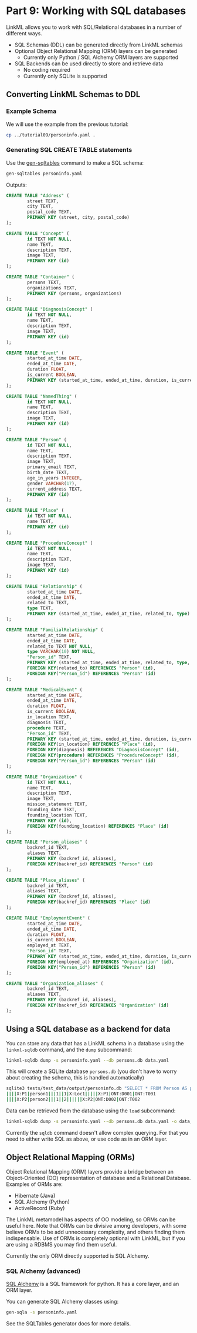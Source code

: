 # Part 9: Working with SQL databases

LinkML allows you to work with SQL/Relational databases in a number of different ways.

* SQL Schemas (DDL) can be generated directly from LinkML schemas
* Optional Object Relational Mapping (ORM) layers can be generated
    - Currently only Python / SQL Alchemy ORM layers are supported
* SQL Backends can be used directly to store and retrieve data
    - No coding required
    - Currently only SQLite is supported

## Converting LinkML Schemas to DDL

### Example Schema

We will use the example from the previous tutorial:

```bash
cp ../tutorial09/personinfo.yaml .
```

### Generating SQL CREATE TABLE statements

Use the [gen-sqltables](/generators/sqltable) command to make a SQL schema:

```bash
gen-sqltables personinfo.yaml
```

Outputs:

```sql
CREATE TABLE "Address" (
        street TEXT, 
        city TEXT, 
        postal_code TEXT, 
        PRIMARY KEY (street, city, postal_code)
);

CREATE TABLE "Concept" (
        id TEXT NOT NULL, 
        name TEXT, 
        description TEXT, 
        image TEXT, 
        PRIMARY KEY (id)
);

CREATE TABLE "Container" (
        persons TEXT, 
        organizations TEXT, 
        PRIMARY KEY (persons, organizations)
);

CREATE TABLE "DiagnosisConcept" (
        id TEXT NOT NULL, 
        name TEXT, 
        description TEXT, 
        image TEXT, 
        PRIMARY KEY (id)
);

CREATE TABLE "Event" (
        started_at_time DATE, 
        ended_at_time DATE, 
        duration FLOAT, 
        is_current BOOLEAN, 
        PRIMARY KEY (started_at_time, ended_at_time, duration, is_current)
);

CREATE TABLE "NamedThing" (
        id TEXT NOT NULL, 
        name TEXT, 
        description TEXT, 
        image TEXT, 
        PRIMARY KEY (id)
);

CREATE TABLE "Person" (
        id TEXT NOT NULL, 
        name TEXT, 
        description TEXT, 
        image TEXT, 
        primary_email TEXT, 
        birth_date TEXT, 
        age_in_years INTEGER, 
        gender VARCHAR(17), 
        current_address TEXT, 
        PRIMARY KEY (id)
);

CREATE TABLE "Place" (
        id TEXT NOT NULL, 
        name TEXT, 
        PRIMARY KEY (id)
);

CREATE TABLE "ProcedureConcept" (
        id TEXT NOT NULL, 
        name TEXT, 
        description TEXT, 
        image TEXT, 
        PRIMARY KEY (id)
);

CREATE TABLE "Relationship" (
        started_at_time DATE, 
        ended_at_time DATE, 
        related_to TEXT, 
        type TEXT, 
        PRIMARY KEY (started_at_time, ended_at_time, related_to, type)
);

CREATE TABLE "FamilialRelationship" (
        started_at_time DATE, 
        ended_at_time DATE, 
        related_to TEXT NOT NULL, 
        type VARCHAR(10) NOT NULL, 
        "Person_id" TEXT, 
        PRIMARY KEY (started_at_time, ended_at_time, related_to, type, "Person_id"), 
        FOREIGN KEY(related_to) REFERENCES "Person" (id), 
        FOREIGN KEY("Person_id") REFERENCES "Person" (id)
);

CREATE TABLE "MedicalEvent" (
        started_at_time DATE, 
        ended_at_time DATE, 
        duration FLOAT, 
        is_current BOOLEAN, 
        in_location TEXT, 
        diagnosis TEXT, 
        procedure TEXT, 
        "Person_id" TEXT, 
        PRIMARY KEY (started_at_time, ended_at_time, duration, is_current, in_location, diagnosis, procedure, "Person_id"), 
        FOREIGN KEY(in_location) REFERENCES "Place" (id), 
        FOREIGN KEY(diagnosis) REFERENCES "DiagnosisConcept" (id), 
        FOREIGN KEY(procedure) REFERENCES "ProcedureConcept" (id), 
        FOREIGN KEY("Person_id") REFERENCES "Person" (id)
);

CREATE TABLE "Organization" (
        id TEXT NOT NULL, 
        name TEXT, 
        description TEXT, 
        image TEXT, 
        mission_statement TEXT, 
        founding_date TEXT, 
        founding_location TEXT, 
        PRIMARY KEY (id), 
        FOREIGN KEY(founding_location) REFERENCES "Place" (id)
);

CREATE TABLE "Person_aliases" (
        backref_id TEXT, 
        aliases TEXT, 
        PRIMARY KEY (backref_id, aliases), 
        FOREIGN KEY(backref_id) REFERENCES "Person" (id)
);

CREATE TABLE "Place_aliases" (
        backref_id TEXT, 
        aliases TEXT, 
        PRIMARY KEY (backref_id, aliases), 
        FOREIGN KEY(backref_id) REFERENCES "Place" (id)
);

CREATE TABLE "EmploymentEvent" (
        started_at_time DATE, 
        ended_at_time DATE, 
        duration FLOAT, 
        is_current BOOLEAN, 
        employed_at TEXT, 
        "Person_id" TEXT, 
        PRIMARY KEY (started_at_time, ended_at_time, duration, is_current, employed_at, "Person_id"), 
        FOREIGN KEY(employed_at) REFERENCES "Organization" (id), 
        FOREIGN KEY("Person_id") REFERENCES "Person" (id)
);

CREATE TABLE "Organization_aliases" (
        backref_id TEXT, 
        aliases TEXT, 
        PRIMARY KEY (backref_id, aliases), 
        FOREIGN KEY(backref_id) REFERENCES "Organization" (id)
);
```

## Using a SQL database as a backend for data

You can store any data that has a LinkML schema in a database using the `linkml-sqldb` command, and the `dump` subcommand:

```bash
linkml-sqldb dump -s personinfo.yaml --db persons.db data.yaml
```

This will create a SQLite database `persons.db` (you don't have to worry about creating the schema, this is handled automatically)

```bash
sqlite3 tests/test_data/output/personinfo.db "SELECT * FROM Person AS p JOIN MedicalEvent AS m ON (p.id=m.Person_id)"
||||X:P1|person1|||1||1|X:Loc1|||||X:P1|ONT:D001|ONT:T001
||||X:P2|person2|||1||2||||||X:P2|ONT:D002|ONT:T002
```

Data can be retrieved from the database using the `load` subcommand:

```bash
linkml-sqldb dump -s personinfo.yaml --db persons.db data.yaml -o data_out.yaml
```

Currently the `sqldb` command doesn't allow complex querying. For that you need to either write SQL as above, or use code as in an ORM layer.

## Object Relational Mapping (ORMs)

Object Relational Mapping (ORM) layers provide a bridge between an
Object-Oriented (OO) representation of database and a Relational
Database. Examples of ORMs are:

* Hibernate (Java)
* SQL Alchemy (Python)
* ActiveRecord (Ruby)

The LinkML metamodel has aspects of OO modeling, so ORMs can be useful
here. Note that ORMs can be divisive among developers, with some
believe ORMs to be add unnecessary complexity, and others finding them
indispensable. Use of ORMs is completely optional with LinkML, but if
you are using a RDBMS you may find them useful.

Currently the only ORM directly supported is SQL Alchemy.

### SQL Alchemy (advanced)

[SQL Alchemy](https://docs.sqlalchemy.org/) is a SQL framework for python. It has a core layer, and an ORM layer.

You can generate SQL Alchemy classes using:

```bash
gen-sqla -s personinfo.yaml
```

See the SQLTables generator docs for more details.

